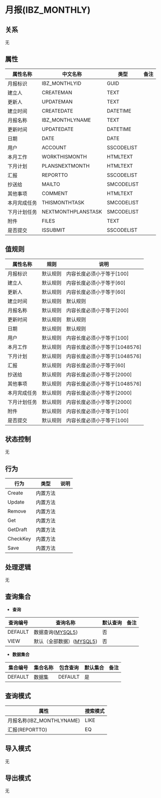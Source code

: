 # 月报(IBZ_MONTHLY)

  

## 关系
无

## 属性

| 属性名称        |    中文名称    | 类型     |  备注  |
| --------   |------------| -----   |  -------- | 
|月报标识|IBZ_MONTHLYID|GUID|&nbsp;|
|建立人|CREATEMAN|TEXT|&nbsp;|
|更新人|UPDATEMAN|TEXT|&nbsp;|
|建立时间|CREATEDATE|DATETIME|&nbsp;|
|月报名称|IBZ_MONTHLYNAME|TEXT|&nbsp;|
|更新时间|UPDATEDATE|DATETIME|&nbsp;|
|日期|DATE|DATE|&nbsp;|
|用户|ACCOUNT|SSCODELIST|&nbsp;|
|本月工作|WORKTHISMONTH|HTMLTEXT|&nbsp;|
|下月计划|PLANSNEXTMONTH|HTMLTEXT|&nbsp;|
|汇报|REPORTTO|SSCODELIST|&nbsp;|
|抄送给|MAILTO|SMCODELIST|&nbsp;|
|其他事项|COMMENT|HTMLTEXT|&nbsp;|
|本月完成任务|THISMONTHTASK|SMCODELIST|&nbsp;|
|下月计划任务|NEXTMONTHPLANSTASK|SMCODELIST|&nbsp;|
|附件|FILES|TEXT|&nbsp;|
|是否提交|ISSUBMIT|SSCODELIST|&nbsp;|

## 值规则
| 属性名称    | 规则    |  说明  |
| --------   |------------| ----- | 
|月报标识|默认规则|内容长度必须小于等于[100]|
|建立人|默认规则|内容长度必须小于等于[60]|
|更新人|默认规则|内容长度必须小于等于[60]|
|建立时间|默认规则|默认规则|
|月报名称|默认规则|内容长度必须小于等于[200]|
|更新时间|默认规则|默认规则|
|日期|默认规则|默认规则|
|用户|默认规则|内容长度必须小于等于[100]|
|本月工作|默认规则|内容长度必须小于等于[1048576]|
|下月计划|默认规则|内容长度必须小于等于[1048576]|
|汇报|默认规则|内容长度必须小于等于[60]|
|抄送给|默认规则|内容长度必须小于等于[2000]|
|其他事项|默认规则|内容长度必须小于等于[1048576]|
|本月完成任务|默认规则|内容长度必须小于等于[2000]|
|下月计划任务|默认规则|内容长度必须小于等于[2000]|
|附件|默认规则|内容长度必须小于等于[100]|
|是否提交|默认规则|内容长度必须小于等于[100]|

## 状态控制

无


## 行为
| 行为    | 类型    |  说明  |
| --------   |------------| ----- | 
|Create|内置方法|&nbsp;|
|Update|内置方法|&nbsp;|
|Remove|内置方法|&nbsp;|
|Get|内置方法|&nbsp;|
|GetDraft|内置方法|&nbsp;|
|CheckKey|内置方法|&nbsp;|
|Save|内置方法|&nbsp;|

## 处理逻辑
无

## 查询集合

* **查询**

| 查询编号 | 查询名称       | 默认查询 |   备注|
| --------  | --------   | --------   | ----- |
|DEFAULT|数据查询([MYSQL5](../../appendix/query_MYSQL5.md#IbzMonthly_Default))|否|&nbsp;|
|VIEW|默认（全部数据）([MYSQL5](../../appendix/query_MYSQL5.md#IbzMonthly_View))|否|&nbsp;|

* **数据集合**

| 集合编号 | 集合名称   |  包含查询  | 默认集合 |   备注|
| --------  | --------   | -------- | --------   | ----- |
|DEFAULT|数据集|DEFAULT|是|&nbsp;|

## 查询模式
| 属性      |    搜索模式     |
| --------   |------------|
|月报名称(IBZ_MONTHLYNAME)|LIKE|
|汇报(REPORTTO)|EQ|

## 导入模式
无


## 导出模式
无
